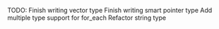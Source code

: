 TODO:
    Finish writing vector type
    Finish writing smart pointer type
    Add multiple type support for for_each
    Refactor string type
